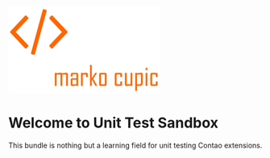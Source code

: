![Alt text](docs/logo.png?raw=true "logo")


# Welcome to Unit Test Sandbox

This bundle is nothing but a learning field for unit testing Contao extensions.
